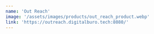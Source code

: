 ```yaml
---
name: 'Out Reach'
image: '/assets/images/products/out_reach_product.webp'
link: 'https://outreach.digitalburo.tech:8080/'
---
```

